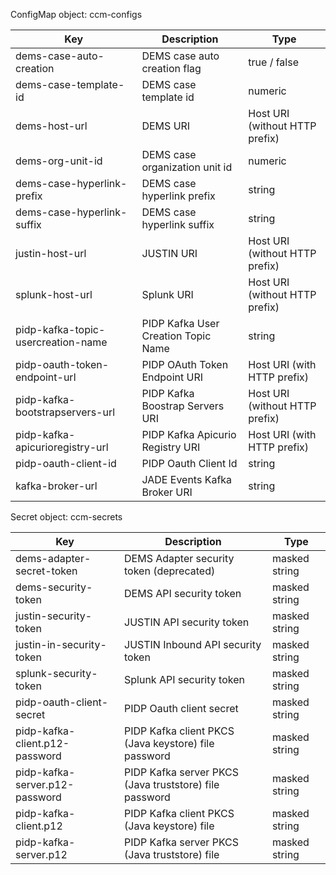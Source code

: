 ConfigMap object: ccm-configs

| Key | Description | Type | 
| - | - | - |
| dems-case-auto-creation | DEMS case auto creation flag | true / false |
| dems-case-template-id | DEMS case template id | numeric |
| dems-host-url | DEMS URI | Host URI (without HTTP prefix) |
| dems-org-unit-id | DEMS case organization unit id | numeric |
| dems-case-hyperlink-prefix | DEMS case hyperlink prefix | string |
| dems-case-hyperlink-suffix | DEMS case hyperlink suffix | string |
| justin-host-url | JUSTIN URI | Host URI (without HTTP prefix) |
| splunk-host-url | Splunk URI | Host URI (without HTTP prefix) |
| pidp-kafka-topic-usercreation-name | PIDP Kafka User Creation Topic Name | string |
| pidp-oauth-token-endpoint-url | PIDP OAuth Token Endpoint URI | Host URI (with HTTP prefix) |
| pidp-kafka-bootstrapservers-url | PIDP Kafka Boostrap Servers URI | Host URI (without HTTP prefix) |
| pidp-kafka-apicurioregistry-url | PIDP Kafka Apicurio Registry URI | Host URI (with HTTP prefix) |
| pidp-oauth-client-id | PIDP Oauth Client Id | string |
| kafka-broker-url | JADE Events Kafka Broker URI | string |

Secret object: ccm-secrets

| Key | Description | Type | 
| - | - | - |
| dems-adapter-secret-token | DEMS Adapter security token (deprecated) | masked string |
| dems-security-token | DEMS API security token | masked string |
| justin-security-token | JUSTIN API security token | masked string |
| justin-in-security-token | JUSTIN Inbound API security token | masked string |
| splunk-security-token | Splunk API security token | masked string |
| pidp-oauth-client-secret | PIDP Oauth client secret | masked string |
| pidp-kafka-client.p12-password | PIDP Kafka client PKCS (Java keystore) file password | masked string |
| pidp-kafka-server.p12-password | PIDP Kafka server PKCS (Java truststore) file password | masked string |
| pidp-kafka-client.p12 | PIDP Kafka client PKCS (Java keystore) file | masked string |
| pidp-kafka-server.p12 | PIDP Kafka server PKCS (Java truststore) file | masked string |